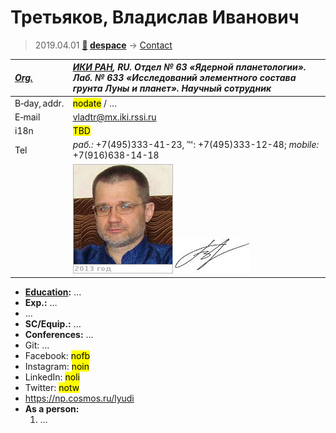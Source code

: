 # Третьяков, Владислав Иванович
> 2019.04.01 **[🚀](../index/index.md) [despace](index.md)** → [Contact](contact.md)

|*[Org.](contact.md)*|*[ИКИ РАН](zz_iki_ras.md), RU. Отдел № 63 «Ядерной планетологии». Лаб. № 633 «Исследований элементного состава грунта Луны и планет». Научный сотрудник*|
|:--|:--|
|B‑day, addr.| <mark>nodate</mark> / … |
|E‑mail| <vladtr@mx.iki.rssi.ru> |
|i18n| <mark>TBD</mark> |
|Tel|*раб.:* +7(495)333-41-23, ℻: +7(495)333-12-48; *mobile:* +7(916)638-14-18 |
|| ![](f/contact/t/tretyakov_001_photo.jpg) [![](f/contact/t/tretyakov_001_sign_thumb.jpg)](f/contact/t/tretyakov_001_sign.png) |

   - **[Education](edu.md):** …
   - **Exp.:** …
   - …
   - **SC/Equip.:** …
   - **Conferences:** …
   - Git: …
   - Facebook: <mark>nofb</mark>
   - Instagram: <mark>noin</mark>
   - LinkedIn: <mark>noli</mark>
   - Twitter: <mark>notw</mark>
   - <https://np.cosmos.ru/lyudi>
   - **As a person:**
      1. …

